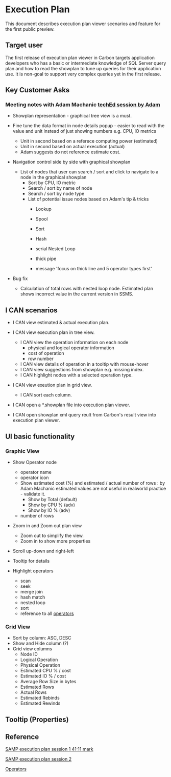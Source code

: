 # Execution Plan
This document describes execution plan viewer scenarios and feature for the first public preview. 

## Target user
The first release of execution plan viewer in Carbon targets application developers who has a basic or intermediate knowledge of SQL Server query plan and how to read the showplan to tune up queries for their application use. It is non-goal to support very complex queries yet in the first release. 

## Key Customer Asks

### Meeting notes with Adam Machanic [techEd session by Adam](https://www.youtube.com/watch?v=GSZPvF2u6WY)

* Showplan representation - graphical tree view is a must.
* Fine tune the data format in node details popup - easier to read with the value and unit instead of just showing numbers e.g. CPU, IO metrics
    * Unit in second based on a referece computing power (estimated)
    * Unit in second based on actual execution (actual)
    * Adam suggests do not reference estimate cost.
* Navigation control side by side with graphical showplan
    * List of nodes that user can search / sort and click to navigate to a node in the graphical showplan
        * Sort by CPU, IO metric
        * Search / sort by name of node
        * Search / sort by node type
        * List of potential issue nodes based on Adam's tip & tricks
            * Lookup
            * Spool
            * Sort
            * Hash
            * serial Nested Loop
            * thick pipe

            * message 'focus on thick line and 5 operator types first'

* Bug fix
    * Calculation of total rows with nested loop node. Estimated plan shows incorrect value in the current version in SSMS.


## I CAN scenarios

* I CAN view estimated & actual execution plan.
* I CAN view execution plan in tree view.

    * I CAN view the operation information on each node 
        * physical and logical operator information
        * cost of operation
        * row number
    * I CAN view details of operation in a tooltip with mouse-hover
    * I CAN view suggestions from showplan e.g. missing index.
    * I CAN highlight nodes with a selected operation type.

* I CAN view exeution plan in grid view.
    * I CAN sort each column.

* I CAN open a *.showplan file into execution plan viewer.

* I CAN open showplan xml query reult from Carbon's result view into execution plan viewer. 

## UI basic functionality

### Graphic View

* Show Operator node
    * operator name 
    * operator icon
    * Show estimated cost (%) and estimated / actual number of rows : by Adam Machanic estimated values are not useful in realworld practice - validate it. 
        * Show by Total (default)
        * Show by CPU % (adv)
        * Show by IO % (adv)
    * number of rows

* Zoom in and Zoom out plan view
    * Zoom out to simplify the view.
    * Zoom in to show more properties

* Scroll up-down and right-left

* Tooltip for details

* Highlight operators
    * scan
    * seek
    * merge join
    * hash match
    * nested loop
    * sort
    * reference to all [operators](https://technet.microsoft.com/en-us/library/ms191158(v=sql.105).aspx)

### Grid View

* Sort by column: ASC, DESC
* Show and Hide column (?)
* Grid view columns
    * Node ID
    * Logical Operation
    * Physical Operation
    * Estimated CPU % / cost
    * Estimated IO % / cost
    * Average Row Size in bytes
    * Estimated Rows
    * Actual Rows
    * Estimated Rebinds
    * Estimated Rewinds

## Tooltip (Properties)


## Reference

[SAMP execution plan session 1 41:11 mark](https://www.youtube.com/watch?v=VMiNeQaszbg&list=PLL1Xq7MmIx0jvQ3RopmcOyPRdQHzstz6R)

[SAMP execution plan session 2](https://www.youtube.com/watch?v=t2n_vnZTcA0)

[Operators](https://technet.microsoft.com/en-us/library/ms191158(v=sql.105).aspx)